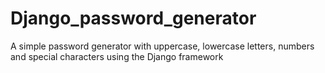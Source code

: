 # Django_password_generator

A simple password generator with uppercase, lowercase letters, numbers and special characters  using the Django framework 
